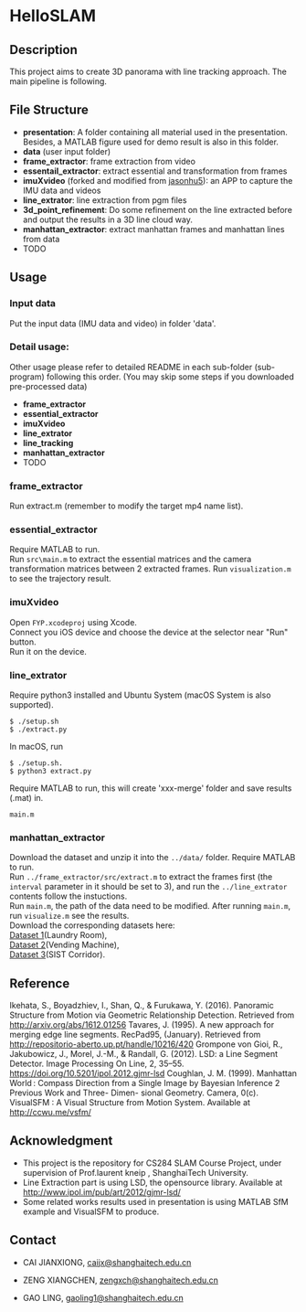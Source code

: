 # HelloSLAM
## Description
This project aims to create 3D panorama with line tracking approach. The main pipeline is following. 

## File Structure
- **presentation**: A folder containing all material used in the presentation. Besides, a MATLAB figure used for demo result is also in this folder.
- **data** (user input folder)
- **frame_extractor**: frame extraction from video
- **essentail_extractor**: extract essential and transformation from frames
- **imuXvideo** (forked and modified from [jasonhu5](https://github.com/jasonhu5)): an APP to capture the IMU data and videos
- **line_extrator**: line extraction from pgm files
- **3d\_point_refinement**: Do some refinement on the line extracted before and output the results in a 3D line cloud way.
- **manhattan_extractor**: extract manhattan frames and manhattan lines from data
- TODO

## Usage
### Input data
Put the input data (IMU data and video) in folder 'data'.

### Detail usage:
Other usage please refer to detailed README in each sub-folder (sub-program) following this order. (You may skip some steps if you downloaded pre-processed data)  

- **frame_extractor**
- **essential_extractor**
- **imuXvideo**
- **line_extrator**
- **line_tracking**
- **manhattan_extractor**
- TODO


### frame_extractor
Run extract.m (remember to modify the target mp4 name list).

### essential_extractor
Require MATLAB to run.  
Run ```src\main.m``` to extract the essential matrices and the camera transformation matrices between 2 extracted frames. Run ```visualization.m``` to see the trajectory result.

### imuXvideo
Open ```FYP.xcodeproj``` using Xcode.  
Connect you iOS device and choose the device at the selector near "Run" button.  
Run it on the device.

### line_extrator
Require python3 installed and Ubuntu System (macOS System is also supported).
```
$ ./setup.sh 
$ ./extract.py
``` 
In macOS, run
```
$ ./setup.sh. 
$ python3 extract.py
``` 

Require MATLAB to run, this will create 'xxx-merge' folder and save results (.mat) in.
```
main.m
```

### manhattan_extractor
Download the dataset and unzip it into the ```../data/``` folder.
Require MATLAB to run.  
Run ```../frame_extractor/src/extract.m``` to extract the frames first (the ```interval``` parameter in it should be set to 3), and run the ```../line_extrator``` contents follow the instuctions.   
Run ```main.m```, the path of the data need to be modified. After running ```main.m```, run ```visualize.m``` see the results.  
Download the corresponding datasets here:  
[Dataset 1](http://oxygvbxux.bkt.clouddn.com/dataset1.zip)(Laundry Room),  
[Dataset 2](http://oxygvbxux.bkt.clouddn.com/dataset2.zip)(Vending Machine),  
[Dataset 3](http://oxygvbxux.bkt.clouddn.com/dataset1.zip)(SIST Corridor).


## Reference
Ikehata, S., Boyadzhiev, I., Shan, Q., & Furukawa, Y. (2016). Panoramic Structure from Motion via Geometric Relationship Detection. Retrieved from http://arxiv.org/abs/1612.01256
Tavares, J. (1995). A new approach for merging edge line segments. RecPad95, (January). Retrieved from http://repositorio-aberto.up.pt/handle/10216/420
Grompone von Gioi, R., Jakubowicz, J., Morel, J.-M., & Randall, G. (2012). LSD: a Line Segment Detector. Image Processing On Line, 2, 35–55. https://doi.org/10.5201/ipol.2012.gjmr-lsd
Coughlan, J. M. (1999). Manhattan World : Compass Direction from a Single Image by Bayesian Inference 2 Previous Work and Three- Dimen- sional Geometry. Camera, 0(c).
VisualSFM : A Visual Structure from Motion System. Available at http://ccwu.me/vsfm/

## Acknowledgment 
- This project is the repository for CS284 SLAM Course Project, under supervision of Prof.laurent kneip , ShanghaiTech University.
- Line Extraction part is using LSD, the opensource library. Available at http://www.ipol.im/pub/art/2012/gjmr-lsd/
- Some related works results used in presentation is using MATLAB SfM example and VisualSFM to produce.

## Contact
- CAI JIANXIONG, caijx@shanghaitech.edu.cn

- ZENG XIANGCHEN, zengxch@shanghaitech.edu.cn

- GAO LING, gaoling1@shanghaitech.edu.cn

